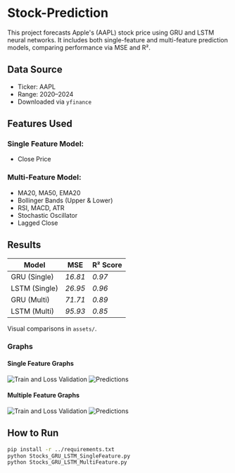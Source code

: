 # Stock-Prediction

This project forecasts Apple's (AAPL) stock price using GRU and LSTM neural networks. It includes both single-feature and multi-feature prediction models, comparing performance via MSE and R².

## Data Source
- Ticker: AAPL
- Range: 2020–2024
- Downloaded via `yfinance`

## Features Used
### Single Feature Model:
- Close Price

### Multi-Feature Model:
- MA20, MA50, EMA20
- Bollinger Bands (Upper & Lower)
- RSI, MACD, ATR
- Stochastic Oscillator
- Lagged Close

## Results

| Model        | MSE     | R² Score |
|--------------|---------|----------|
| GRU (Single) | *16.81*  | *0.97*   |
| LSTM (Single)| *26.95*  | *0.96*   |
| GRU (Multi)  | *71.71*  | *0.89*   |
| LSTM (Multi) | *95.93*  | *0.85*   |

Visual comparisons in `assets/`.
### Graphs

#### Single Feature Graphs

![Train and Loss Validation](https://github.com/user-attachments/assets/2d42cb8f-abe3-453e-8890-534ed89a3877)
![Predictions](https://github.com/user-attachments/assets/bc4830df-090b-40bd-9be6-30768bcf52f2)

#### Multiple Feature Graphs
![Train and Loss Validation](https://github.com/user-attachments/assets/c3d97404-c37d-42c8-89a7-ea7f04fad426)
![Predictions](https://github.com/user-attachments/assets/98f1c1f1-e9ed-4f35-8322-4fe3af6119ba)


## How to Run

```bash
pip install -r ../requirements.txt
python Stocks_GRU_LSTM_SingleFeature.py
python Stocks_GRU_LSTM_MultiFeature.py
```
